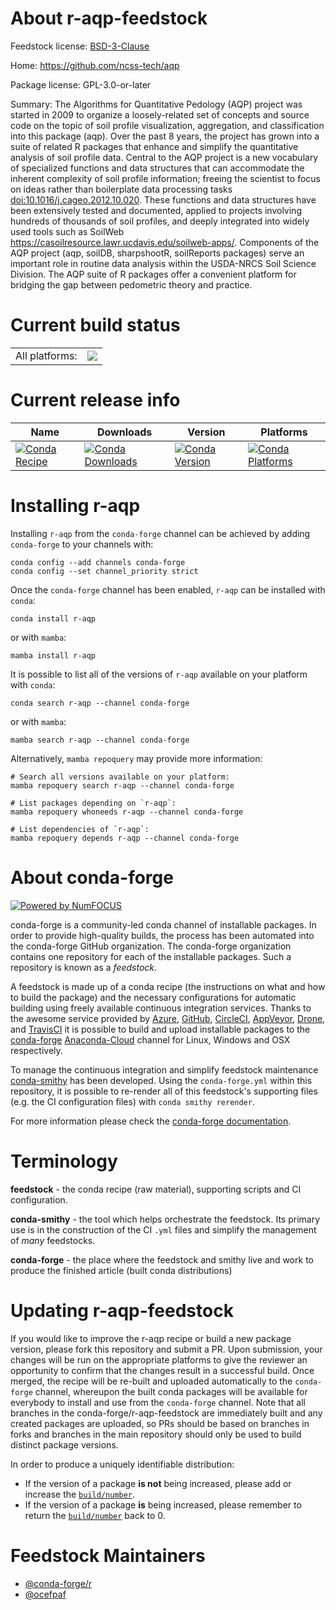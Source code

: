 About r-aqp-feedstock
=====================

Feedstock license: [BSD-3-Clause](https://github.com/conda-forge/r-aqp-feedstock/blob/main/LICENSE.txt)

Home: https://github.com/ncss-tech/aqp

Package license: GPL-3.0-or-later

Summary: The Algorithms for Quantitative Pedology (AQP) project was started in 2009 to organize a loosely-related set of concepts and source code on the topic of soil profile visualization, aggregation, and classification into this package (aqp). Over the past 8 years, the project has grown into a suite of related R packages that enhance and simplify the quantitative analysis of soil profile data. Central to the AQP project is a new vocabulary of specialized functions and data structures that can accommodate the inherent complexity of soil profile information; freeing the scientist to focus on ideas rather than boilerplate data processing tasks <doi:10.1016/j.cageo.2012.10.020>. These functions and data structures have been extensively tested and documented, applied to projects involving hundreds of thousands of soil profiles, and deeply integrated into widely used tools such as SoilWeb <https://casoilresource.lawr.ucdavis.edu/soilweb-apps/>. Components of the AQP project (aqp, soilDB, sharpshootR, soilReports packages) serve an important role in routine data analysis within the USDA-NRCS Soil Science Division. The AQP suite of R packages offer a convenient platform for bridging the gap between pedometric theory and practice.

Current build status
====================


<table><tr><td>All platforms:</td>
    <td>
      <a href="https://dev.azure.com/conda-forge/feedstock-builds/_build/latest?definitionId=960&branchName=main">
        <img src="https://dev.azure.com/conda-forge/feedstock-builds/_apis/build/status/r-aqp-feedstock?branchName=main">
      </a>
    </td>
  </tr>
</table>

Current release info
====================

| Name | Downloads | Version | Platforms |
| --- | --- | --- | --- |
| [![Conda Recipe](https://img.shields.io/badge/recipe-r--aqp-green.svg)](https://anaconda.org/conda-forge/r-aqp) | [![Conda Downloads](https://img.shields.io/conda/dn/conda-forge/r-aqp.svg)](https://anaconda.org/conda-forge/r-aqp) | [![Conda Version](https://img.shields.io/conda/vn/conda-forge/r-aqp.svg)](https://anaconda.org/conda-forge/r-aqp) | [![Conda Platforms](https://img.shields.io/conda/pn/conda-forge/r-aqp.svg)](https://anaconda.org/conda-forge/r-aqp) |

Installing r-aqp
================

Installing `r-aqp` from the `conda-forge` channel can be achieved by adding `conda-forge` to your channels with:

```
conda config --add channels conda-forge
conda config --set channel_priority strict
```

Once the `conda-forge` channel has been enabled, `r-aqp` can be installed with `conda`:

```
conda install r-aqp
```

or with `mamba`:

```
mamba install r-aqp
```

It is possible to list all of the versions of `r-aqp` available on your platform with `conda`:

```
conda search r-aqp --channel conda-forge
```

or with `mamba`:

```
mamba search r-aqp --channel conda-forge
```

Alternatively, `mamba repoquery` may provide more information:

```
# Search all versions available on your platform:
mamba repoquery search r-aqp --channel conda-forge

# List packages depending on `r-aqp`:
mamba repoquery whoneeds r-aqp --channel conda-forge

# List dependencies of `r-aqp`:
mamba repoquery depends r-aqp --channel conda-forge
```


About conda-forge
=================

[![Powered by
NumFOCUS](https://img.shields.io/badge/powered%20by-NumFOCUS-orange.svg?style=flat&colorA=E1523D&colorB=007D8A)](https://numfocus.org)

conda-forge is a community-led conda channel of installable packages.
In order to provide high-quality builds, the process has been automated into the
conda-forge GitHub organization. The conda-forge organization contains one repository
for each of the installable packages. Such a repository is known as a *feedstock*.

A feedstock is made up of a conda recipe (the instructions on what and how to build
the package) and the necessary configurations for automatic building using freely
available continuous integration services. Thanks to the awesome service provided by
[Azure](https://azure.microsoft.com/en-us/services/devops/), [GitHub](https://github.com/),
[CircleCI](https://circleci.com/), [AppVeyor](https://www.appveyor.com/),
[Drone](https://cloud.drone.io/welcome), and [TravisCI](https://travis-ci.com/)
it is possible to build and upload installable packages to the
[conda-forge](https://anaconda.org/conda-forge) [Anaconda-Cloud](https://anaconda.org/)
channel for Linux, Windows and OSX respectively.

To manage the continuous integration and simplify feedstock maintenance
[conda-smithy](https://github.com/conda-forge/conda-smithy) has been developed.
Using the ``conda-forge.yml`` within this repository, it is possible to re-render all of
this feedstock's supporting files (e.g. the CI configuration files) with ``conda smithy rerender``.

For more information please check the [conda-forge documentation](https://conda-forge.org/docs/).

Terminology
===========

**feedstock** - the conda recipe (raw material), supporting scripts and CI configuration.

**conda-smithy** - the tool which helps orchestrate the feedstock.
                   Its primary use is in the construction of the CI ``.yml`` files
                   and simplify the management of *many* feedstocks.

**conda-forge** - the place where the feedstock and smithy live and work to
                  produce the finished article (built conda distributions)


Updating r-aqp-feedstock
========================

If you would like to improve the r-aqp recipe or build a new
package version, please fork this repository and submit a PR. Upon submission,
your changes will be run on the appropriate platforms to give the reviewer an
opportunity to confirm that the changes result in a successful build. Once
merged, the recipe will be re-built and uploaded automatically to the
`conda-forge` channel, whereupon the built conda packages will be available for
everybody to install and use from the `conda-forge` channel.
Note that all branches in the conda-forge/r-aqp-feedstock are
immediately built and any created packages are uploaded, so PRs should be based
on branches in forks and branches in the main repository should only be used to
build distinct package versions.

In order to produce a uniquely identifiable distribution:
 * If the version of a package **is not** being increased, please add or increase
   the [``build/number``](https://docs.conda.io/projects/conda-build/en/latest/resources/define-metadata.html#build-number-and-string).
 * If the version of a package **is** being increased, please remember to return
   the [``build/number``](https://docs.conda.io/projects/conda-build/en/latest/resources/define-metadata.html#build-number-and-string)
   back to 0.

Feedstock Maintainers
=====================

* [@conda-forge/r](https://github.com/conda-forge/r/)
* [@ocefpaf](https://github.com/ocefpaf/)

